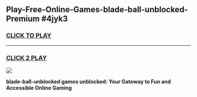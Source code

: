 
## Play-Free-Online-Games-blade-ball-unblocked-Premium #4jyk3
<h3>
<a href="https://premium.freeplayer.one?title=blade-ball-unblocked&ref=8M">CLICK TO PLAY</a></h3>
<hr>

<h3>
<a href="https://premium.freeplayer.one?title=blade-ball-unblocked&ref=8M">CLICK 2 PLAY</a>
  
</h3>

<a href="https://premium.freeplayer.one?title=blade-ball-unblocked&ref=8M"><img src="https://clearcache.store/games.png"></a>


**blade-ball-unblocked games unblocked: Your Gateway to Fun and Accessible Online Gaming**
